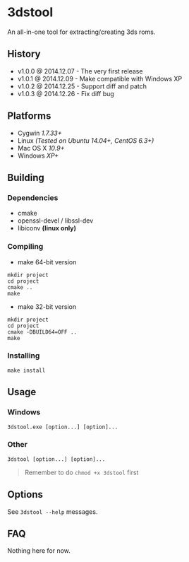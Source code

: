 # 3dstool

An all-in-one tool for extracting/creating 3ds roms.

## History

- v1.0.0 @ 2014.12.07 - The very first release
- v1.0.1 @ 2014.12.09 - Make compatible with Windows XP
- v1.0.2 @ 2014.12.25 - Support diff and patch
- v1.0.3 @ 2014.12.26 - Fix diff bug

## Platforms

- Cygwin *1.7.33+*
- Linux *(Tested on Ubuntu 14.04+, CentOS 6.3+)*
- Mac OS X *10.9+*
- Windows *XP+*

## Building

### Dependencies

- cmake
- openssl-devel / libssl-dev
- libiconv **(linux only)**

### Compiling

- make 64-bit version
~~~
mkdir project
cd project
cmake ..
make
~~~

- make 32-bit version
~~~
mkdir project
cd project
cmake -DBUILD64=OFF ..
make
~~~

### Installing

~~~
make install
~~~

## Usage

### Windows

~~~
3dstool.exe [option...] [option]...
~~~

### Other

~~~
3dstool [option...] [option]...
~~~

> Remember to do `chmod +x 3dstool` first

## Options

See `3dstool --help` messages.

## FAQ

Nothing here for now.
